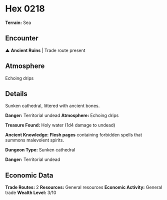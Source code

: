 # Hex 0218

**Terrain:** Sea

## Encounter
▲ **Ancient Ruins** | Trade route present

## Atmosphere
Echoing drips

## Details
Sunken cathedral, littered with ancient bones.

**Danger:** Territorial undead
**Atmosphere:** Echoing drips

**Treasure Found:** Holy water (1d4 damage to undead)

**Ancient Knowledge:** **Flesh pages** containing forbidden spells that summons malevolent spirits.

**Dungeon Type:** Sunken cathedral

**Danger:** Territorial undead

## Economic Data
**Trade Routes:** 2
**Resources:** General resources
**Economic Activity:** General trade
**Wealth Level:** 3/10
